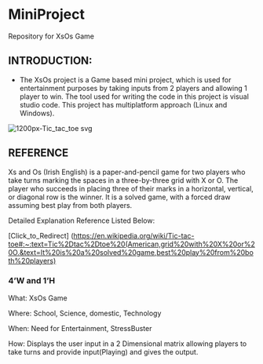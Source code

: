 # MiniProject
Repository for XsOs Game

## INTRODUCTION: 
* The XsOs project is a Game based mini project, which is used for entertainment purposes by taking inputs from 2 players and allowing 1 player to win. The tool used for writing the code in this project is visual studio code. This project has multiplatform approach (Linux and Windows).

![1200px-Tic_tac_toe svg](https://user-images.githubusercontent.com/34639178/152646645-016dee21-8f00-4cc6-97bb-c358b3e3d2ad.png)


## REFERENCE

 Xs and Os (Irish English) is a paper-and-pencil game for two players who take turns marking the spaces in a three-by-three grid with X or O. The player who succeeds in placing three of their marks in a horizontal, vertical, or diagonal row is the winner. It is a solved game, with a forced draw assuming best play from both players.

Detailed Explanation Reference Listed Below: 

[Click_to_Redirect]
(https://en.wikipedia.org/wiki/Tic-tac-toe#:~:text=Tic%2Dtac%2Dtoe%20(American,grid%20with%20X%20or%20O.&text=It%20is%20a%20solved%20game,best%20play%20from%20both%20players)

### 4’W and 1’H

What: XsOs Game

Where: School, Science, domestic, Technology

When: Need for Entertainment, StressBuster

How: Displays the user input in a 2 Dimensional matrix allowing players to take turns and provide input(Playing) and gives the output.
